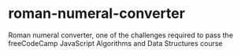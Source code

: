 # roman-numeral-converter
Roman numeral converter, one of the challenges required to pass the freeCodeCamp JavaScript Algorithms and Data Structures course
